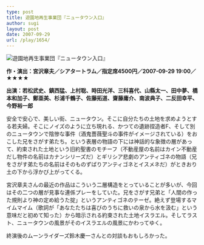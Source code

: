 ```yaml
---
type: post
title: 遊園地再生事業団『ニュータウン入口』
author: sugi
layout: post
date: 2007-09-29
url: /play/1654/
---
```

<img src="/images/play/20070929.jpg" alt="遊園地再生事業団『ニュータウン入口』" class="alignleft" />

**作・演出：宮沢章夫／シアタートラム／指定席4500円／2007-09-29 19:00／★★★★**

**出演：若松武史、鎮西猛、上村聡、時田光洋、三科喜代、山縣太一、田中夢、橋本和加子、鄭亜美、杉浦千鶴子、佐藤拓道、齋藤庸介、南波典子、二反田幸平、今野裕一郎**

安全で安心で、美しい街、ニュータウン。そこに自分たちの土地を求めようとする若夫婦。そこにノイズのように立ち現れる、かつての遺跡捏造者F、そして別のニュータウンで陰惨な事件（酒鬼薔薇聖斗の事件がイメージされている）をおこした兄をさがす弟たち。という表層の物語の下には神話的な象徴の層があって、約束された土地という旧約聖書のモチーフ（不動産屋の名前はカイン不動産だし物件の名前はカナンシリーズだ）とギリシア悲劇のアンティゴネの物語（兄をさがす弟たちの名前はそのものずばりアンティゴネとイスメネだ）がときおり土の下から浮かび上がってくる。

宮沢章夫さんの最近の作品はこういう二層構造をとっていることが多いが、今回はその二つの層が見事な連係プレーをしていた。兄をさがす兄弟と「人間の作った規則より神の定め給うた掟」というアンティゴネのテーゼ。絶えず登場するマイムマイム（歌詞が「あなたたちは喜びのうちに救いの泉から水を汲む」という意味だと初めて知った）から暗示される約束された土地イスラエル。そしてラスト、ニュータウンの風景がそのイスラエルの風景にかわってゆく。

終演後のムーンライダーズ鈴木慶一さんとの対談もおもしろかった。
